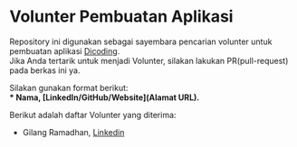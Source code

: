 # Volunter Pembuatan Aplikasi
Repository ini digunakan sebagai sayembara pencarian volunter untuk pembuatan aplikasi [Dicoding](www.dicoding.com).<br>
Jika Anda tertarik untuk menjadi Volunter, silakan lakukan PR(pull-request) pada berkas ini ya.<br>

Silakan gunakan format berikut:<br>
**\* Nama, [LinkedIn/GitHub/Website](Alamat URL).**  

Berikut adalah daftar Volunter yang diterima:
* Gilang Ramadhan, [Linkedin](https://www.linkedin.com/in/gilang-adhan/)

